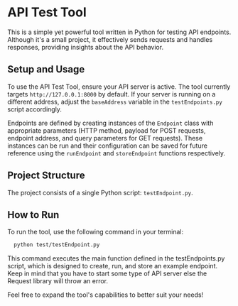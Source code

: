 # API Test Tool

This is a simple yet powerful tool written in Python for testing API endpoints. Although it's a small project, it effectively sends requests and handles responses, providing insights about the API behavior.

## Setup and Usage

To use the API Test Tool, ensure your API server is active. The tool currently targets `http://127.0.0.1:8000` by default. If your server is running on a different address, adjust the `baseAddress` variable in the `testEndpoints.py` script accordingly.

Endpoints are defined by creating instances of the `Endpoint` class with appropriate parameters (HTTP method, payload for POST requests, endpoint address, and query parameters for GET requests). These instances can be run and their configuration can be saved for future reference using the `runEndpoint` and `storeEndpoint` functions respectively.

## Project Structure

The project consists of a single Python script: `testEndpoint.py`. 

## How to Run

To run the tool, use the following command in your terminal:

```bash
  python test/testEndpoint.py
```
This command executes the main function defined in the testEndpoints.py script, which is designed to create, run, and store an example endpoint.
Keep in mind that you have to start some type of API server else the Request library will throw an error.

Feel free to expand the tool's capabilities to better suit your needs!